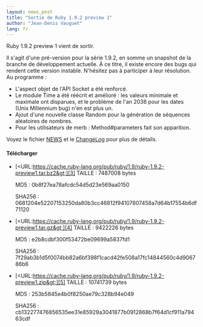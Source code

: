 ```yaml
---
layout: news_post
title: "Sortie de Ruby 1.9.2 preview 1"
author: "Jean-Denis Vauguet"
lang: fr
---
```


Ruby 1.9.2 preview 1 vient de sortir.

Il s\'agit d\'une pré-version pour la série 1.9.2, en somme un snapshot
de la branche de développement actuelle. À ce titre, il existe encore
des bugs qui rendent cette version instable. N\'hésitez pas à participer
à leur résolution. Au programme :

* L\'aspect objet de l\'API Socket a été renforcé.
* Le module Time a été réécrit et amélioré : les valeurs minimale et
  maximale ont disparues, et le problème de l\'an 2038 pour les dates
  (Unix Millennium bug) n\'en est plus un.
* Ajout d\'une nouvelle classe Random pour la génération de séquences
  aléatoires de nombres.
* Pour les utilisateurs de merb : Method#parameters fait son apparition.

Voyez le fichier [NEWS][1] et le [ChangeLog][2] pour plus de détails.

#### Télécharger

* [&lt;URL:https://cache.ruby-lang.org/pub/ruby/1.9/ruby-1.9.2-preview1.tar.bz2&gt;][3]
  TAILLE
  : 7487008 bytes

  MD5
  : 0b8f27ea78afcdc54d5d23e569aa0150

  SHA256
  : 0681204e52207153250da80b3cc46812f94107807458a7d64b17554b6df71120

* [&lt;URL:https://cache.ruby-lang.org/pub/ruby/1.9/ruby-1.9.2-preview1.tar.gz&gt;][4]
  TAILLE
  : 9422226 bytes

  MD5
  : e2b8cdbf300f53472be09699a5837fd1

  SHA256
  : 7f29ab3b1d5f0074bb82a6bf398f1cacd42fe508a17fc14844560c4d906786b6

* [&lt;URL:https://cache.ruby-lang.org/pub/ruby/1.9/ruby-1.9.2-preview1.zip&gt;][5]
  TAILLE
  : 10741739 bytes

  MD5
  : 253b5845e4b0f8250ae79c328b94e049

  SHA256
  : cb132277476856535ee31e85929a3041877b0912868b7f64d1cf911a79463cdf



[1]: http://svn.ruby-lang.org/repos/ruby/trunk/NEWS%0D%0A
[2]: http://svn.ruby-lang.org/repos/ruby/trunk/ChangeLog%0D%0A
[3]: https://cache.ruby-lang.org/pub/ruby/1.9/ruby-1.9.2-preview1.tar.bz2
[4]: https://cache.ruby-lang.org/pub/ruby/1.9/ruby-1.9.2-preview1.tar.gz
[5]: https://cache.ruby-lang.org/pub/ruby/1.9/ruby-1.9.2-preview1.zip
